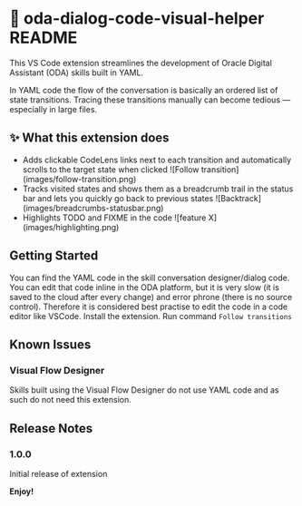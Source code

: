 # 🧠  oda-dialog-code-visual-helper README

This VS Code extension streamlines the development of Oracle Digital Assistant (ODA) skills built in YAML.

In YAML code the flow of the conversation is basically an ordered list of state transitions.
Tracing these transitions manually can become tedious — especially in large files.

## ✨ What this extension does
- Adds clickable CodeLens links next to each transition and automatically scrolls to the target state when clicked
\!\[Follow transition\]\(images/follow-transition.png\)
- Tracks visited states and shows them as a breadcrumb trail in the status bar and lets you quickly go back to previous states
\!\[Backtrack\]\(images/breadcrumbs-statusbar.png\)
- Highlights TODO and FIXME in the code
\!\[feature X\]\(images/highlighting.png\)

## Getting Started

You can find the YAML code in the skill conversation designer/dialog code.
You can edit that code inline in the ODA platform, but it is very slow (it is saved to the cloud after every change) and error phrone (there is no source control).
Therefore it is considered best practise to edit the code in a code editor like VSCode.
Install the extension.
Run command `Follow transitions`

## Known Issues

### Visual Flow Designer
Skills built using the Visual Flow Designer do not use YAML code and as such do not need this extension.

## Release Notes

### 1.0.0

Initial release of extension

**Enjoy!**

